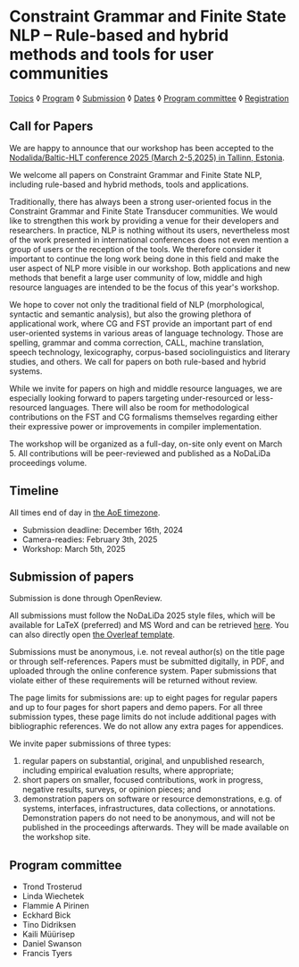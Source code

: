 
Constraint Grammar and Finite State NLP – Rule-based and hybrid methods and tools for user communities
=========

[Topics](topics.md) ◊ [Program](program.md) ◊ [Submission](submission.md) ◊ [Dates](dates.md) ◊ [Program committee](programcommittee.md) ◊ [Registration](registration.md)

## Call for Papers


We are happy to announce that our workshop has been accepted to the [Nodalida/Baltic-HLT conference 2025 (March 2-5,2025) in Tallinn, Estonia](https://www.nodalida-bhlt2025.eu).

We welcome all papers on Constraint Grammar and Finite State NLP, including rule-based and hybrid methods, tools and applications.

Traditionally, there has always been a strong user-oriented focus in the Constraint Grammar and Finite State Transducer communities. We would like to strengthen this work by providing a venue for their developers and researchers. In practice, NLP is nothing without its users, nevertheless most of the work presented in international conferences does not even mention a group of users or the reception of the tools. We therefore consider it important to continue the long work being done in this field and make the user aspect of NLP more visible in our workshop. Both applications and new methods that benefit a large user community of low, middle and high resource languages are intended to be the focus of this year's workshop.

We hope to cover not only the traditional field of NLP (morphological, syntactic and semantic analysis), but also the growing plethora of applicational work, where CG and FST provide an important part of end user-oriented systems in various areas of language technology. Those are spelling, grammar and comma correction, CALL, machine translation, speech technology, lexicography, corpus-based sociolinguistics and literary studies, and others. We call for papers on both rule-based and hybrid systems.

While we invite for papers on high and middle resource languages, we are especially looking forward to papers targeting under-resourced or less-resourced languages. There will also be room for methodological contributions on the FST and CG formalisms themselves regarding either their expressive power or improvements in compiler implementation.

The workshop will be organized as a full-day, on-site only event on March 5. All contributions will be peer-reviewed and published as a NoDaLiDa proceedings volume.

## Timeline

All times end of day in [the AoE timezone](https://www.timeanddate.com/time/zones/aoe).

* Submission deadline: December 16th, 2024
* Camera-readies: February 3th, 2025
* Workshop: March 5th, 2025


## Submission of papers

Submission is done through OpenReview.

All submissions must follow the NoDaLiDa 2025 style files, which will be available for LaTeX (preferred) and MS Word and can be retrieved [here](https://drive.google.com/file/d/1VuzuZ-KwJ5zOV7RPsbuje7hRMSN1EfwC/view).
You can also directly open [the Overleaf template](https://www.overleaf.com/latex/templates/instructions-for-nodalida-baltic-hlt-2025-submissions/vntbxsmmzyqj).

Submissions must be anonymous, i.e. not reveal author(s) on the title page or through self-references. Papers must be submitted digitally, in PDF, and uploaded through the online conference system. Paper submissions that violate either of these requirements will be returned without review.

The page limits for submissions are: up to eight pages for regular papers and up to four pages for short papers and demo papers. For all three submission types, these page limits do not include additional pages with bibliographic references. We do not allow any extra pages for appendices.


We invite paper submissions of three types:

1. regular papers on substantial, original, and unpublished research, including empirical evaluation results, where appropriate;
2. short papers on smaller, focused contributions, work in progress, negative results, surveys, or opinion pieces; and
3. demonstration papers on software or resource demonstrations, e.g. of systems, interfaces, infrastructures, data collections, or annotations. Demonstration papers do not need to be anonymous, and will not be published in the proceedings afterwards.
They will be made available on the workshop site.

## Program committee

- Trond Trosterud
- Linda Wiechetek
- Flammie A Pirinen
- Eckhard Bick
- Tino Didriksen
- Kaili Müürisep
- Daniel Swanson
- Francis Tyers

